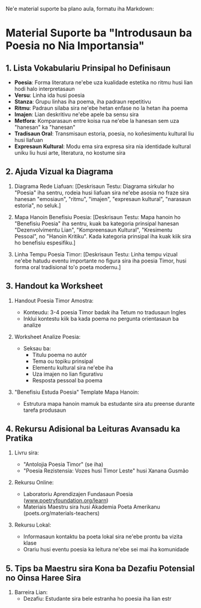 Ne'e material suporte ba plano aula, formatu iha Markdown:

# Material Suporte ba "Introdusaun ba Poesia no Nia Importansia"

## 1. Lista Vokabulariu Prinsipal ho Definisaun

- **Poesia**: Forma literatura ne'ebe uza kualidade estetika no ritmu husi lian hodi halo interpretasaun
- **Versu**: Linha ida husi poesia
- **Stanza**: Grupu linhas iha poema, iha padraun repetitivu
- **Ritmu**: Padraun silaba sira ne'ebe hetan enfase no la hetan iha poema
- **Imajen**: Lian deskritivu ne'ebe apele ba sensu sira
- **Metfora**: Komparasaun entre koisa rua ne'ebe la hanesan sem uza "hanesan" ka "hanesan"
- **Tradisaun Oral**: Transmisaun estoria, poesia, no koñesimentu kultural liu husi liafuan
- **Expresaun Kultural**: Modu ema sira expresa sira nia identidade kultural uniku liu husi arte, literatura, no kostume sira

## 2. Ajuda Vizual ka Diagrama

1. Diagrama Rede Liafuan:
   [Deskrisaun Testu: Diagrama sirkular ho "Poesia" iha sentru, rodeia husi liafuan sira ne'ebe asosia no fraze sira hanesan "emosiaun", "ritmu", "imajen", "expresaun kultural", "narasaun estoria", no seluk.]

2. Mapa Hanoin Benefisiu Poesia:
   [Deskrisaun Testu: Mapa hanoin ho "Benefisiu Poesia" iha sentru, kuak ba kategoria prinsipal hanesan "Dezenvolvimentu Lian", "Kompreensaun Kultural", "Kresimentu Pessoal", no "Hanoin Kritiku". Kada kategoria prinsipal iha kuak kiik sira ho benefisiu espesifiku.]

3. Linha Tempu Poesia Timor:
   [Deskrisaun Testu: Linha tempu vizual ne'ebe hatudu eventu importante no figura sira iha poesia Timor, husi forma oral tradisional to'o poeta modernu.]

## 3. Handout ka Worksheet

1. Handout Poesia Timor Amostra:
   - Konteudu: 3-4 poesia Timor badak iha Tetum no tradusaun Ingles
   - Inklui kontestu kiik ba kada poema no pergunta orientasaun ba analize

2. Worksheet Analize Poesia:
   - Seksau ba:
     * Titulu poema no autór
     * Tema ou topiku prinsipal
     * Elementu kultural sira ne'ebe iha
     * Uza imajen no lian figurativu
     * Resposta pessoal ba poema

3. "Benefisiu Estuda Poesia" Template Mapa Hanoin:
   - Estrutura mapa hanoin mamuk ba estudante sira atu preense durante tarefa produsaun

## 4. Rekursu Adisional ba Leituras Avansadu ka Pratika

1. Livru sira:
   - "Antolojia Poesia Timor" (se iha)
   - "Poesia Rezistensia: Vozes husi Timor Leste" husi Xanana Gusmão

2. Rekursu Online:
   - Laboratoriu Aprendizajen Fundasaun Poesia (www.poetryfoundation.org/learn)
   - Materiais Maestru sira husi Akademia Poeta Amerikanu (poets.org/materials-teachers)

3. Rekursu Lokal:
   - Informasaun kontaktu ba poeta lokal sira ne'ebe prontu ba vizita klase
   - Orariu husi eventu poesia ka leitura ne'ebe sei mai iha komunidade

## 5. Tips ba Maestru sira Kona ba Dezafiu Potensial no Oinsa Haree Sira

1. Barreira Lian:
   - Dezafiu: Estudante sira bele estranha ho poesia iha lian estr